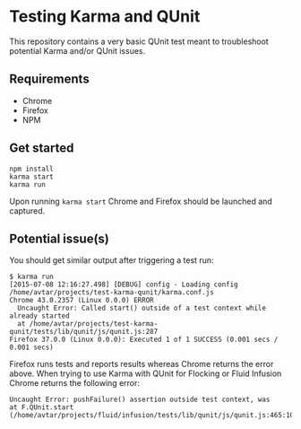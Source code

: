 # Testing Karma and QUnit

This repository contains a very basic QUnit test meant to troubleshoot potential Karma and/or QUnit issues.

## Requirements

* Chrome
* Firefox
* NPM

## Get started

    npm install
    karma start
    karma run

Upon running ```karma start``` Chrome and Firefox should be launched and captured.

## Potential issue(s)

You should get similar output after triggering a test run:

    $ karma run
    [2015-07-08 12:16:27.498] [DEBUG] config - Loading config /home/avtar/projects/test-karma-qunit/karma.conf.js
    Chrome 43.0.2357 (Linux 0.0.0) ERROR
      Uncaught Error: Called start() outside of a test context while already started
      at /home/avtar/projects/test-karma-qunit/tests/lib/qunit/js/qunit.js:287
    Firefox 37.0.0 (Linux 0.0.0): Executed 1 of 1 SUCCESS (0.001 secs / 0.001 secs)

Firefox runs tests and reports results whereas Chrome returns the error above. When trying to use Karma with QUnit for Flocking or Fluid Infusion Chrome returns the following error:

    Uncaught Error: pushFailure() assertion outside test context, was     at F.QUnit.start (/home/avtar/projects/fluid/infusion/tests/lib/qunit/js/qunit.js:465:10)

